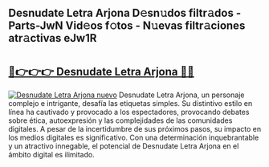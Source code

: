 ## Desnudate Letra Arjona D𝚎sn𝚞dos filtr𝚊dos - Parts-JwN Vid𝚎os f𝚘tos - N𝚞evas filtr𝚊ciones atr𝚊ctivas eJw1R

# <h2><a href="http://mbc8q8.tromn.icu/?c=Desnudate+Letra+Arjona">🔗👉👉👉 Desnudate Letra Arjona 🔗🔗</a></h2>

[![Desnudate Letra Arjona nuevo](https://i.imgur.com/pEAQMta.gif)](http://mbc8q8.tromn.icu/?c=Desnudate+Letra+Arjona)
Desnudate Letra Arjona, un personaje complejo e intrigante, desafía las etiquetas simples. Su distintivo estilo en línea ha cautivado y provocado a los espectadores, provocando debates sobre ética, autoexpresión y las complejidades de las comunidades digitales. A pesar de la incertidumbre de sus próximos pasos, su impacto en los medios digitales es significativo. Con una determinación inquebrantable y un atractivo innegable, el potencial de Desnudate Letra Arjona en el ámbito digital es ilimitado.
